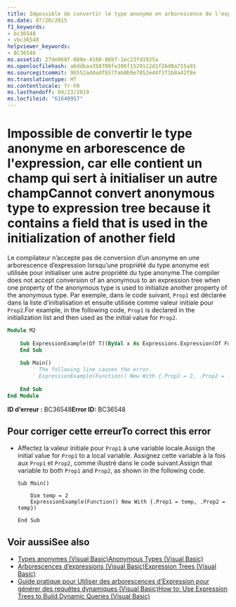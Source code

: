 ```yaml
---
title: Impossible de convertir le type anonyme en arborescence de l'expression, car elle contient un champ qui sert à initialiser un autre champ
ms.date: 07/20/2015
f1_keywords:
- bc36548
- vbc36548
helpviewer_keywords:
- BC36548
ms.assetid: 27de068f-080e-4160-86bf-1ec23fd1925a
ms.openlocfilehash: a6ddbaa358709fe306f1529112d1f2bd0a715a91
ms.sourcegitcommit: 9b552addadfb57fab0b9e7852ed4f1f1b8a42f8e
ms.translationtype: HT
ms.contentlocale: fr-FR
ms.lasthandoff: 04/23/2019
ms.locfileid: "61649957"
---
```

# <a name="cannot-convert-anonymous-type-to-expression-tree-because-it-contains-a-field-that-is-used-in-the-initialization-of-another-field"></a><span data-ttu-id="c6e82-102">Impossible de convertir le type anonyme en arborescence de l'expression, car elle contient un champ qui sert à initialiser un autre champ</span><span class="sxs-lookup"><span data-stu-id="c6e82-102">Cannot convert anonymous type to expression tree because it contains a field that is used in the initialization of another field</span></span>
<span data-ttu-id="c6e82-103">Le compilateur n’accepte pas de conversion d’un anonyme en une arborescence d’expression lorsqu’une propriété du type anonyme est utilisée pour initialiser une autre propriété du type anonyme.</span><span class="sxs-lookup"><span data-stu-id="c6e82-103">The compiler does not accept conversion of an anonymous to an expression tree when one property of the anonymous type is used to initialize another property of the anonymous type.</span></span> <span data-ttu-id="c6e82-104">Par exemple, dans le code suivant, `Prop1` est déclarée dans la liste d’initialisation et ensuite utilisée comme valeur initiale pour `Prop2`.</span><span class="sxs-lookup"><span data-stu-id="c6e82-104">For example, in the following code, `Prop1` is declared in the initialization list and then used as the initial value for `Prop2`.</span></span>  
  
```vb  
Module M2  
  
    Sub ExpressionExample(Of T)(ByVal x As Expressions.Expression(Of Func(Of T)))  
    End Sub  
  
    Sub Main()  
        ' The following line causes the error.  
        ' ExpressionExample(Function() New With {.Prop1 = 2, .Prop2 = .Prop1})  
  
    End Sub  
End Module  
```  
  
 <span data-ttu-id="c6e82-105">**ID d’erreur :** BC36548</span><span class="sxs-lookup"><span data-stu-id="c6e82-105">**Error ID:** BC36548</span></span>  
  
## <a name="to-correct-this-error"></a><span data-ttu-id="c6e82-106">Pour corriger cette erreur</span><span class="sxs-lookup"><span data-stu-id="c6e82-106">To correct this error</span></span>  
  
- <span data-ttu-id="c6e82-107">Affectez la valeur initiale pour `Prop1` à une variable locale.</span><span class="sxs-lookup"><span data-stu-id="c6e82-107">Assign the initial value for `Prop1` to a local variable.</span></span> <span data-ttu-id="c6e82-108">Assignez cette variable à la fois aux `Prop1` et `Prop2`, comme illustré dans le code suivant.</span><span class="sxs-lookup"><span data-stu-id="c6e82-108">Assign that variable to both `Prop1` and `Prop2`, as shown in the following code.</span></span>  
  
    ```  
    Sub Main()  
  
        Dim temp = 2  
        ExpressionExample(Function() New With {.Prop1 = temp, .Prop2 = temp})  
  
    End Sub  
    ```  
  
## <a name="see-also"></a><span data-ttu-id="c6e82-109">Voir aussi</span><span class="sxs-lookup"><span data-stu-id="c6e82-109">See also</span></span>

- [<span data-ttu-id="c6e82-110">Types anonymes (Visual Basic)</span><span class="sxs-lookup"><span data-stu-id="c6e82-110">Anonymous Types (Visual Basic)</span></span>](../../../visual-basic/programming-guide/language-features/objects-and-classes/anonymous-types.md)
- [<span data-ttu-id="c6e82-111">Arborescences d’expressions (Visual Basic)</span><span class="sxs-lookup"><span data-stu-id="c6e82-111">Expression Trees (Visual Basic)</span></span>](../../programming-guide/concepts/expression-trees/index.md)
- [<span data-ttu-id="c6e82-112">Guide pratique pour Utiliser des arborescences d’Expression pour générer des requêtes dynamiques (Visual Basic)</span><span class="sxs-lookup"><span data-stu-id="c6e82-112">How to: Use Expression Trees to Build Dynamic Queries (Visual Basic)</span></span>](../../programming-guide/concepts/expression-trees/how-to-use-expression-trees-to-build-dynamic-queries.md)
